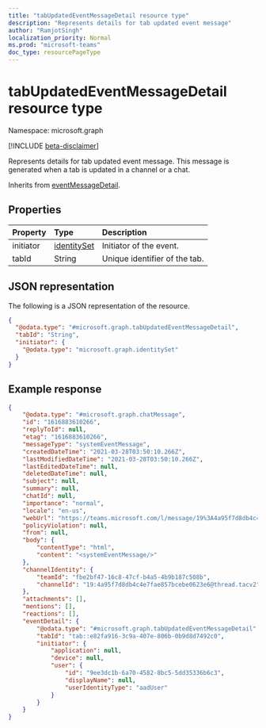 ```yaml
---
title: "tabUpdatedEventMessageDetail resource type"
description: "Represents details for tab updated event message"
author: "RamjotSingh"
localization_priority: Normal
ms.prod: "microsoft-teams"
doc_type: resourcePageType
---
```


# tabUpdatedEventMessageDetail resource type

Namespace: microsoft.graph

[!INCLUDE [beta-disclaimer](../../includes/beta-disclaimer.md)]

Represents details for tab updated event message.
This message is generated when a tab is updated in a channel or a chat.


Inherits from [eventMessageDetail](../resources/eventmessagedetail.md).

## Properties
|Property|Type|Description|
|:---|:---|:---|
|initiator|[identitySet](../resources/identityset.md)|Initiator of the event.|
|tabId|String|Unique identifier of the tab.|

## JSON representation
The following is a JSON representation of the resource.
<!-- {
  "blockType": "resource",
  "@odata.type": "microsoft.graph.tabUpdatedEventMessageDetail"
}
-->
``` json
{
  "@odata.type": "#microsoft.graph.tabUpdatedEventMessageDetail",
  "tabId": "String",
  "initiator": {
    "@odata.type": "microsoft.graph.identitySet"
  }
}
```

## Example response

<!-- {
  "blockType": "response",
  "truncated": true,
  "@odata.type": "microsoft.graph.chatMessage"
} -->
```json
{
	"@odata.type": "#microsoft.graph.chatMessage",
	"id": "1616883610266",
	"replyToId": null,
	"etag": "1616883610266",
	"messageType": "systemEventMessage",
	"createdDateTime": "2021-03-28T03:50:10.266Z",
	"lastModifiedDateTime": "2021-03-28T03:50:10.266Z",
	"lastEditedDateTime": null,
	"deletedDateTime": null,
	"subject": null,
	"summary": null,
	"chatId": null,
	"importance": "normal",
	"locale": "en-us",
	"webUrl": "https://teams.microsoft.com/l/message/19%3A4a95f7d8db4c4e7fae857bcebe0623e6%40thread.tacv2/1616883610266?groupId=fbe2bf47-16c8-47cf-b4a5-4b9b187c508b&tenantId=2432b57b-0abd-43db-aa7b-16eadd115d34&createdTime=1616883610266&parentMessageId=1616883610266",
	"policyViolation": null,
	"from": null,
	"body": {
		"contentType": "html",
		"content": "<systemEventMessage/>"
	},
	"channelIdentity": {
		"teamId": "fbe2bf47-16c8-47cf-b4a5-4b9b187c508b",
		"channelId": "19:4a95f7d8db4c4e7fae857bcebe0623e6@thread.tacv2"
	},
	"attachments": [],
	"mentions": [],
	"reactions": [],
	"eventDetail": {
		"@odata.type": "#microsoft.graph.tabUpdatedEventMessageDetail",
		"tabId": "tab::e82fa916-3c9a-407e-806b-0b9d8d7492c0",
		"initiator": {
			"application": null,
			"device": null,
			"user": {
				"id": "9ee3dc1b-6a70-4582-8bc5-5dd35336b6c3",
				"displayName": null,
				"userIdentityType": "aadUser"
			}
		}
	}
}
```